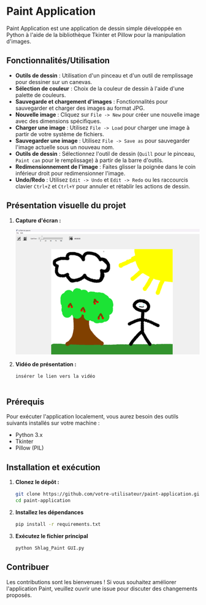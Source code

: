# Paint Application

Paint Application est une application de dessin simple développée en Python à l'aide de la bibliothèque Tkinter et Pillow pour la manipulation d'images.

## Fonctionnalités/Utilisation

- **Outils de dessin** : Utilisation d'un pinceau et d'un outil de remplissage pour dessiner sur un canevas.
- **Sélection de couleur** : Choix de la couleur de dessin à l'aide d'une palette de couleurs.
- **Sauvegarde et chargement d'images** : Fonctionnalités pour sauvegarder et charger des images au format JPG.
- **Nouvelle image** : Cliquez sur `File -> New` pour créer une nouvelle image avec des dimensions spécifiques.
- **Charger une image** : Utilisez `File -> Load` pour charger une image à partir de votre système de fichiers.
- **Sauvegarder une image** : Utilisez `File -> Save as` pour sauvegarder l'image actuelle sous un nouveau nom.
- **Outils de dessin** : Sélectionnez l'outil de dessin (`Quill` pour le pinceau, `Paint can` pour le remplissage) à partir de la barre d'outils.
- **Redimensionnement de l'image** : Faites glisser la poignée dans le coin inférieur droit pour redimensionner l'image.
- **Undo/Redo** : Utilisez `Edit -> Undo` et `Edit -> Redo` ou les raccourcis clavier `Ctrl+Z` et `Ctrl+Y` pour annuler et rétablir les actions de dessin.


## Présentation visuelle du projet

1. **Capture d'écran :**

    ![Capture d'écran de l'application Paint](Images/Screenshot.png)

2. **Vidéo de présentation :**

    ```bash
    insérer le lien vers la vidéo



## Prérequis

Pour exécuter l'application localement, vous aurez besoin des outils suivants installés sur votre machine :

- Python 3.x
- Tkinter
- Pillow (PIL)

## Installation et exécution

1. **Clonez le dépôt :**

   ```bash
   git clone https://github.com/votre-utilisateur/paint-application.git
   cd paint-application

2. **Installez les dépendances**

    ```bash
    pip install -r requirements.txt

3. **Exécutez le fichier principal**

    ```bash
    python Shlag_Paint GUI.py

## Contribuer

Les contributions sont les bienvenues ! Si vous souhaitez améliorer l'application Paint, veuillez ouvrir une issue pour discuter des changements proposés.


